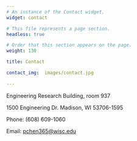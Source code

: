 ```yaml
---
# An instance of the Contact widget.
widget: contact

# This file represents a page section.
headless: true

# Order that this section appears on the page.
weight: 130

title: Contact

contact_img:  images/contact.jpg
 
---
```


Engineering Research Building, room 937

1500 Engineering Dr. Madison, WI 53706-1595

Phone: (608) 609-1060

Email: pchen365@wisc.edu 


